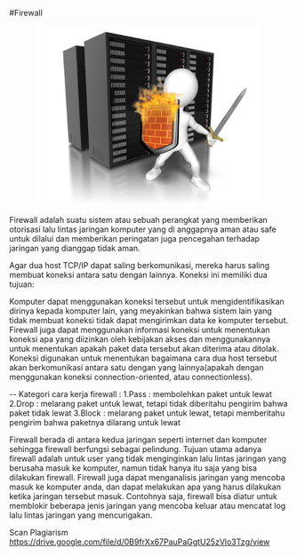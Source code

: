 #Firewall

<p align="center">
  <img src="/img/06.png" width="400px">
</p>


Firewall adalah suatu sistem atau sebuah perangkat yang memberikan otorisasi lalu lintas jaringan komputer yang di anggapnya aman atau safe untuk dilalui dan memberikan peringatan juga pencegahan terhadap jaringan yang dianggap tidak aman.

Agar dua host TCP/IP dapat saling berkomunikasi, mereka harus saling membuat koneksi antara satu dengan lainnya. Koneksi ini memiliki dua tujuan:

Komputer dapat menggunakan koneksi tersebut untuk mengidentifikasikan dirinya kepada komputer lain, yang meyakinkan bahwa sistem lain yang tidak membuat koneksi tidak dapat mengirimkan data ke komputer tersebut. Firewall juga dapat menggunakan informasi koneksi untuk menentukan koneksi apa yang diizinkan oleh kebijakan akses dan menggunakannya untuk menentukan apakah paket data tersebut akan diterima atau ditolak.
Koneksi digunakan untuk menentukan bagaimana cara dua host tersebut akan berkomunikasi antara satu dengan yang lainnya(apakah dengan menggunakan koneksi connection-oriented, atau connectionless).

-- Kategori cara kerja firewall :
1.Pass : membolehkan paket untuk lewat
2.Drop : melarang paket untuk lewat, tetapi tidak diberitahu pengirim bahwa paket tidak lewat
3.Block : melarang paket untuk lewat, tetapi memberitahu pengirim bahwa paketnya dilarang untuk lewat

Firewall berada di antara kedua jaringan seperti internet dan komputer sehingga firewall berfungsi sebagai pelindung. Tujuan utama adanya firewall adalah untuk user yang tidak menginginkan lalu lintas jaringan yang berusaha masuk ke komputer, namun tidak hanya itu saja yang bisa dilakukan firewall. Firewall juga dapat menganalisis jaringan yang mencoba masuk ke komputer anda, dan dapat melakukan apa yang harus dilakukan ketika jaringan tersebut masuk. Contohnya saja, firewall bisa diatur untuk memblokir beberapa jenis jaringan yang mencoba keluar atau mencatat log lalu lintas jaringan yang mencurigakan.

Scan Plagiarism
https://drive.google.com/file/d/0B9frXx67PauPaGgtU25zVlo3Tzg/view